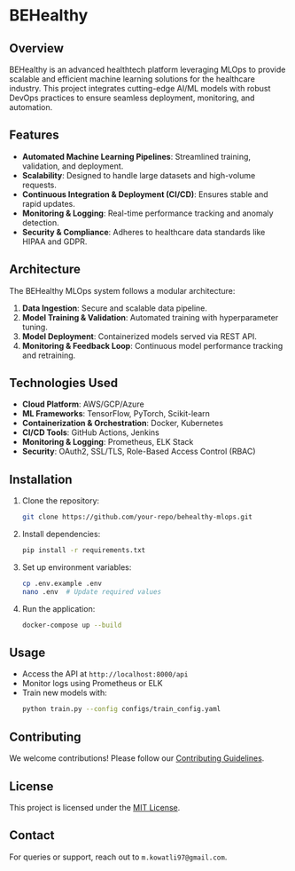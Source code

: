 # BEHealthy 

## Overview
BEHealthy is an advanced healthtech platform leveraging MLOps to provide scalable and efficient machine learning solutions for the healthcare industry. This project integrates cutting-edge AI/ML models with robust DevOps practices to ensure seamless deployment, monitoring, and automation.

## Features
- **Automated Machine Learning Pipelines**: Streamlined training, validation, and deployment.
- **Scalability**: Designed to handle large datasets and high-volume requests.
- **Continuous Integration & Deployment (CI/CD)**: Ensures stable and rapid updates.
- **Monitoring & Logging**: Real-time performance tracking and anomaly detection.
- **Security & Compliance**: Adheres to healthcare data standards like HIPAA and GDPR.

## Architecture
The BEHealthy MLOps system follows a modular architecture:
1. **Data Ingestion**: Secure and scalable data pipeline.
2. **Model Training & Validation**: Automated training with hyperparameter tuning.
3. **Model Deployment**: Containerized models served via REST API.
4. **Monitoring & Feedback Loop**: Continuous model performance tracking and retraining.

## Technologies Used
- **Cloud Platform**: AWS/GCP/Azure
- **ML Frameworks**: TensorFlow, PyTorch, Scikit-learn
- **Containerization & Orchestration**: Docker, Kubernetes
- **CI/CD Tools**: GitHub Actions, Jenkins
- **Monitoring & Logging**: Prometheus, ELK Stack
- **Security**: OAuth2, SSL/TLS, Role-Based Access Control (RBAC)

## Installation
1. Clone the repository:
   ```sh
   git clone https://github.com/your-repo/behealthy-mlops.git
   ```
2. Install dependencies:
   ```sh
   pip install -r requirements.txt
   ```
3. Set up environment variables:
   ```sh
   cp .env.example .env
   nano .env  # Update required values
   ```
4. Run the application:
   ```sh
   docker-compose up --build
   ```

## Usage
- Access the API at `http://localhost:8000/api`
- Monitor logs using Prometheus or ELK
- Train new models with:
  ```sh
  python train.py --config configs/train_config.yaml
  ```

## Contributing
We welcome contributions! Please follow our [Contributing Guidelines](CONTRIBUTING.md).

## License
This project is licensed under the [MIT License](LICENSE).

## Contact
For queries or support, reach out to `m.kowatli97@gmail.com`.
